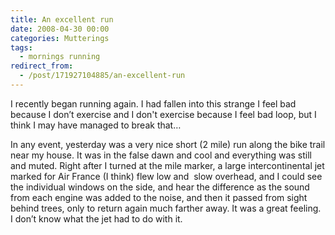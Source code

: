 ```yaml
---
title: An excellent run
date: 2008-04-30 00:00
categories: Mutterings
tags:
  - mornings running
redirect_from:
  - /post/171927104885/an-excellent-run
---
```

I recently began running again. I had fallen into this strange I feel bad because I don&rsquo;t exercise and I don't exercise because I feel bad loop, but I think I may have managed to break that&hellip;

In any event, yesterday was a very nice short (2 mile) run along the bike trail near my house. It was in the false dawn and cool and everything was still and muted. Right after I turned at the mile marker, a large intercontinental jet marked for Air France (I think) flew low and  slow overhead, and I could see the individual windows on the side, and hear the difference as the sound from each engine was added to the noise, and then it passed from sight behind trees, only to return again much farther away. It was a great feeling. I don&rsquo;t know what the jet had to do with it.
